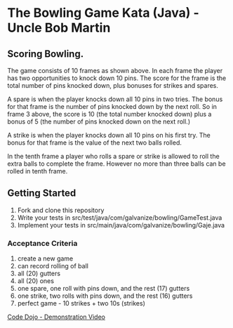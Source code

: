 # The Bowling Game Kata (Java) - Uncle Bob Martin

## Scoring Bowling.
The game consists of 10 frames as shown above. In each frame the player has
two opportunities to knock down 10 pins. The score for the frame is the total
number of pins knocked down, plus bonuses for strikes and spares.

A spare is when the player knocks down all 10 pins in two tries. The bonus for
that frame is the number of pins knocked down by the next roll. So in frame 3
above, the score is 10 (the total number knocked down) plus a bonus of 5 (the
number of pins knocked down on the next roll.)

A strike is when the player knocks down all 10 pins on his first try. The bonus
for that frame is the value of the next two balls rolled.

In the tenth frame a player who rolls a spare or strike is allowed to roll the extra
balls to complete the frame. However no more than three balls can be rolled in
tenth frame.

## Getting Started
1. Fork and clone this repository
1. Write your tests in src/test/java/com/galvanize/bowling/GameTest.java
1. Implement your tests in src/main/java/com/galvanize/bowling/Gaje.java

### Acceptance Criteria
1. create a new game
1. can record rolling of ball
1. all (20) gutters
1. all (20) ones
1. one spare, one roll with pins down, and the rest (17) gutters
1. one strike, two rolls with pins down, and the rest (16) gutters
1. perfect game - 10 strikes + two 10s (strikes)

[Code Dojo - Demonstration Video](https://www.youtube.com/watch?v=OPGTPQ4kURU) 
